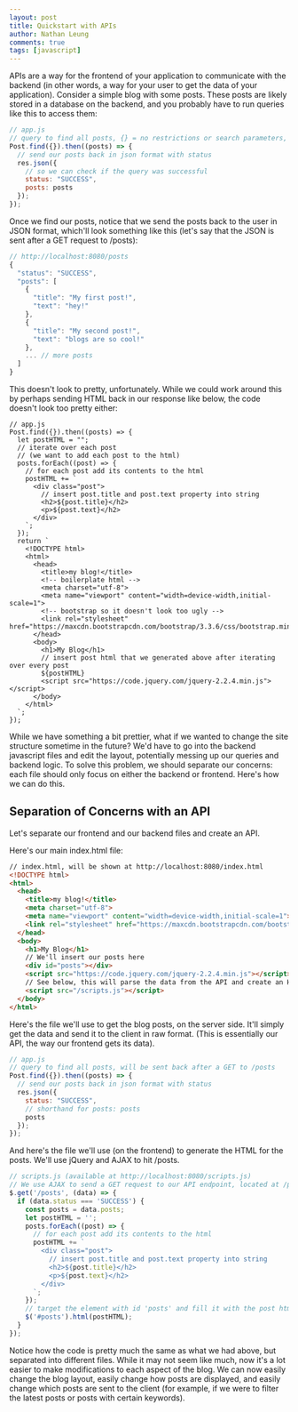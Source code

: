 ```yaml
---
layout: post
title: Quickstart with APIs
author: Nathan Leung
comments: true
tags: [javascript]
---
```


APIs are a way for the frontend of your application to communicate with the backend (in other words, a way for your user to get the data of your application). Consider a simple blog with some posts. These posts are likely stored in a database on the backend, and you probably have to run queries like this to access them:

```js
// app.js
// query to find all posts, {} = no restrictions or search parameters, so everything is returned
Post.find({}).then((posts) => {
  // send our posts back in json format with status
  res.json({
    // so we can check if the query was successful
    status: "SUCCESS",
    posts: posts
  });
});
```

Once we find our posts, notice that we send the posts back to the user in JSON format, which'll look something like this (let's say that the JSON is sent after a GET request to /posts):

```js
// http://localhost:8080/posts
{
  "status": "SUCCESS",
  "posts": [
    {
      "title": "My first post!",
      "text": "hey!"
    },
    {
      "title": "My second post!",
      "text": "blogs are so cool!"
    },
    ... // more posts
  ]
}
```

This doesn't look to pretty, unfortunately. While we could work around this by perhaps sending HTML back in our response like below, the code doesn't look too pretty either:

```
// app.js
Post.find({}).then((posts) => {
  let postHTML = "";
  // iterate over each post
  // (we want to add each post to the html)
  posts.forEach((post) => {
    // for each post add its contents to the html
    postHTML += `
      <div class="post">
        // insert post.title and post.text property into string
        <h2>${post.title}</h2>
        <p>${post.text}</h2>
      </div>
    `;
  });
  return `
    <!DOCTYPE html>
    <html>
      <head>
        <title>my blog!</title>
        <!-- boilerplate html -->
        <meta charset="utf-8">
        <meta name="viewport" content="width=device-width,initial-scale=1">
        <!-- bootstrap so it doesn't look too ugly -->
        <link rel="stylesheet" href="https://maxcdn.bootstrapcdn.com/bootstrap/3.3.6/css/bootstrap.min.css">
      </head>
      <body>
        <h1>My Blog</h1>
        // insert post html that we generated above after iterating over every post
        ${postHTML}
        <script src="https://code.jquery.com/jquery-2.2.4.min.js"></script>
      </body>
    </html>
  `;
});
```

While we have something a bit prettier, what if we wanted to change the site structure sometime in the future? We'd have to go into the backend javascript files and edit the layout, potentially messing up our queries and backend logic. To solve this problem, we should separate our concerns: each file should only focus on either the backend or frontend. Here's how we can do this.

## Separation of Concerns with an API
Let's separate our frontend and our backend files and create an API.

Here's our main index.html file:

```html
// index.html, will be shown at http://localhost:8080/index.html
<!DOCTYPE html>
<html>
  <head>
    <title>my blog!</title>
    <meta charset="utf-8">
    <meta name="viewport" content="width=device-width,initial-scale=1">
    <link rel="stylesheet" href="https://maxcdn.bootstrapcdn.com/bootstrap/3.3.6/css/bootstrap.min.css">
  </head>
  <body>
    <h1>My Blog</h1>
    // We'll insert our posts here
    <div id="posts"></div>
    <script src="https://code.jquery.com/jquery-2.2.4.min.js"></script>
    // See below, this will parse the data from the API and create an HTML list of our posts
    <script src="/scripts.js"></script>
  </body>
</html>
```

Here's the file we'll use to get the blog posts, on the server side. It'll simply get the data and send it to the client in raw format. (This is essentially our API, the way our frontend gets its data).
```js
// app.js
// query to find all posts, will be sent back after a GET to /posts
Post.find({}).then((posts) => {
  // send our posts back in json format with status
  res.json({
    status: "SUCCESS",
    // shorthand for posts: posts
    posts
  });
});
```

And here's the file we'll use (on the frontend) to generate the HTML for the posts. We'll use jQuery and AJAX to hit /posts.

```js
// scripts.js (available at http://localhost:8080/scripts.js)
// We use AJAX to send a GET request to our API endpoint, located at /posts
$.get('/posts', (data) => {
  if (data.status === 'SUCCESS') {
    const posts = data.posts;
    let postHTML = '';
    posts.forEach((post) => {
      // for each post add its contents to the html
      postHTML += `
        <div class="post">
          // insert post.title and post.text property into string
          <h2>${post.title}</h2>
          <p>${post.text}</h2>
        </div>
      `;
    });
    // target the element with id 'posts' and fill it with the post html
    $('#posts').html(postHTML);
  }
});
```

Notice how the code is pretty much the same as what we had above, but separated into different files. While it may not seem like much, now it's a lot easier to make modifications to each aspect of the blog. We can now easily change the blog layout, easily change how posts are displayed, and easily change which posts are sent to the client (for example, if we were to filter the latest posts or posts with certain keywords).
